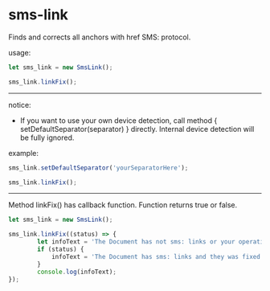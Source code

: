# sms-link
Finds and corrects all anchors with href SMS: protocol.

usage: 
```javascript
let sms_link = new SmsLink();

sms_link.linkFix();
```
---
notice:
* If you want to use your own device detection, call method { setDefaultSeparator(separator) } directly.
Internal device detection will be fully ignored.

example:
```javascript
sms_link.setDefaultSeparator('yourSeparatorHere');

sms_link.linkFix();
```
---
Method linkFix() has callback function. Function returns true or false.
```javascript
let sms_link = new SmsLink();

sms_link.linkFix((status) => {
        let infoText = 'The Document has not sms: links or your operating system is unsupported.';
        if (status) {
            infoText = 'The Document has sms: links and they was fixed.';
        }
        console.log(infoText);
});
```